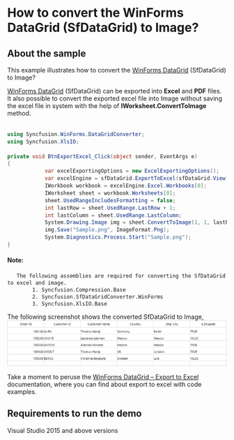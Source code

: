 # How to convert the WinForms DataGrid (SfDataGrid) to Image?

## About the sample
This example illustrates how to convert the [WinForms DataGrid](https://www.syncfusion.com/winforms-ui-controls/datagrid) (SfDataGrid) to Image?

[WinForms DataGrid](https://www.syncfusion.com/winforms-ui-controls/datagrid) (SfDataGrid) can be exported into **Excel** and **PDF** files. It also possible to convert the exported excel file into Image without saving the excel file in system with the help of **IWorksheet.ConvertToImage** method.

```C#

using Syncfusion.WinForms.DataGridConverter;
using Syncfusion.XlsIO;

private void BtnExportExcel_Click(object sender, EventArgs e)
{
            var excelExportingOptions = new ExcelExportingOptions();
            var excelEngine = sfDataGrid.ExportToExcel(sfDataGrid.View, excelExportingOptions);
            IWorkbook workbook = excelEngine.Excel.Workbooks[0];
            IWorksheet sheet = workbook.Worksheets[0];
            sheet.UsedRangeIncludesFormatting = false;
            int lastRow = sheet.UsedRange.LastRow + 1;
            int lastColumn = sheet.UsedRange.LastColumn;
            System.Drawing.Image img = sheet.ConvertToImage(1, 1, lastRow, lastColumn, ImageType.Bitmap, null);
            img.Save("Sample.png", ImageFormat.Png);
            System.Diagnostics.Process.Start("Sample.png");
}

```
#### Note:
```    
   The following assemblies are required for converting the SfDataGrid to excel and image.
        1. Syncfusion.Compression.Base
        2. Syncfusion.SfDataGridConverter.WinForms
        3. Syncfusion.XlsIO.Base
```
The following screenshot shows the converted SfDataGrid to Image,
![Shows the converted SfDataGrid to Image](Sample.png)

Take a moment to peruse the [WinForms DataGrid – Export to Excel](https://help.syncfusion.com/windowsforms/datagrid/exporttoexcel) documentation, where you can find about export to excel with code examples.

## Requirements to run the demo
Visual Studio 2015 and above versions
